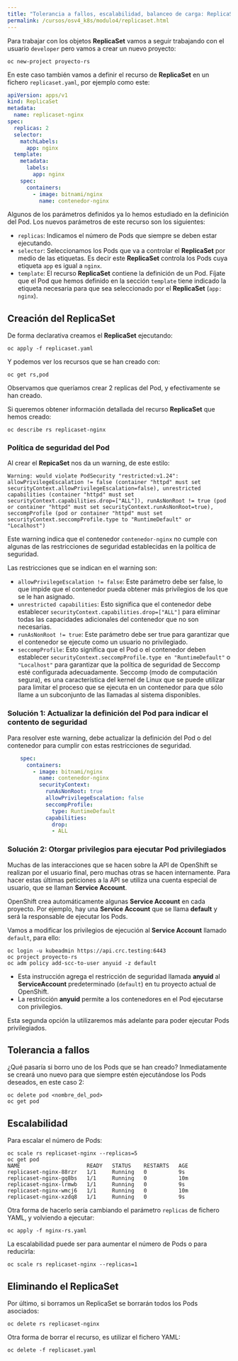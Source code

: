 ```yaml
---
title: "Tolerancia a fallos, escalabilidad, balanceo de carga: ReplicaSet"
permalink: /cursos/osv4_k8s/modulo4/replicaset.html
---
```


Para trabajar con los objetos **ReplicaSet** vamos a seguir trabajando con el usuario `developer` pero vamos a crear un nuevo proyecto:

    oc new-project proyecto-rs

En este caso también vamos a definir el recurso de **ReplicaSet** en un fichero `replicaset.yaml`, por ejemplo como este:

```yaml
apiVersion: apps/v1
kind: ReplicaSet
metadata:
  name: replicaset-nginx
spec:
  replicas: 2
  selector:
    matchLabels:
      app: nginx
  template:
    metadata:
      labels:
        app: nginx
    spec:
      containers:
        - image: bitnami/nginx
          name: contenedor-nginx
```

Algunos de los parámetros definidos ya lo hemos estudiado en la definición del Pod. Los nuevos parámetros de este recurso son los siguientes:

* `replicas`: Indicamos el número de Pods que siempre se deben estar ejecutando.
* `selector`: Seleccionamos los Pods que va a controlar el **ReplicaSet** por medio de las etiquetas. Es decir este **ReplicaSet** controla los Pods cuya etiqueta `app` es igual a `nginx`.
* `template`: El recurso **ReplicaSet** contiene la definición de un Pod. Fíjate que el Pod que hemos definido en la sección `template` tiene indicado la etiqueta necesaria para que sea seleccionado por el **ReplicaSet** (`app: nginx`).

## Creación del ReplicaSet

De forma declarativa creamos el **ReplicaSet** ejecutando:

    oc apply -f replicaset.yaml

Y podemos ver los recursos que se han creado con:

    oc get rs,pod

Observamos que queríamos crear 2 replicas del Pod, y efectivamente se han creado.

Si queremos obtener información detallada del recurso **ReplicaSet** que hemos creado:

    oc describe rs replicaset-nginx

### Política de seguridad del Pod

Al crear el **RepicaSet** nos da un warning, de este estilo: 

```
Warning: would violate PodSecurity "restricted:v1.24": allowPrivilegeEscalation != false (container "httpd" must set securityContext.allowPrivilegeEscalation=false), unrestricted capabilities (container "httpd" must set securityContext.capabilities.drop=["ALL"]), runAsNonRoot != true (pod or container "httpd" must set securityContext.runAsNonRoot=true), seccompProfile (pod or container "httpd" must set securityContext.seccompProfile.type to "RuntimeDefault" or "Localhost")
```

Este warning indica que el contenedor `contenedor-nginx` no cumple con algunas de las restricciones de seguridad establecidas en la política de seguridad.

Las restricciones que se indican en el warning son:

* `allowPrivilegeEscalation != false`: Este parámetro debe ser false, lo que impide que el contenedor pueda obtener más privilegios de los que se le han asignado.
* `unrestricted capabilities`: Esto significa que el contenedor debe establecer `securityContext.capabilities.drop=["ALL"]` para eliminar todas las capacidades adicionales del contenedor que no son necesarias.
* `runAsNonRoot != true`: Este parámetro debe ser true para garantizar que el contenedor se ejecute como un usuario no privilegiado.
* `seccompProfile`: Esto significa que el Pod o el contenedor deben establecer `securityContext.seccompProfile.type en "RuntimeDefault"` o `"Localhost"` para garantizar que la política de seguridad de Seccomp esté configurada adecuadamente. Seccomp (modo de computación segura), es una característica del kernel de Linux que se puede utilizar para limitar el proceso que se ejecuta en un contenedor para que sólo llame a un subconjunto de las llamadas al sistema disponibles.

### Solución 1: Actualizar la definición del Pod para indicar el contento de seguridad

Para resolver este warning, debe actualizar la definición del Pod o del contenedor para cumplir con estas restricciones de seguridad. 

```yaml
    spec:
      containers:
        - image: bitnami/nginx
          name: contenedor-nginx
          securityContext:
            runAsNonRoot: true
            allowPrivilegeEscalation: false
            seccompProfile:
              type: RuntimeDefault
            capabilities:
              drop:
              - ALL
```

### Solución 2: Otorgar privilegios para ejecutar Pod privilegiados

Muchas de las interacciones que se hacen sobre la API de OpenShift se realizan por el usuario final, pero muchas otras se hacen internamente. Para hacer estas últimas peticiones a la API se utiliza una cuenta especial de usuario, que se llaman **Service Account**.

OpenShift crea automáticamente algunas **Service Account** en cada proyecto. Por ejemplo, hay una **Service Account** que se llama **default** y será la responsable de ejecutar los Pods.

Vamos a modificar los privilegios de ejecución al **Service Account** llamado `default`, para ello:

    oc login -u kubeadmin https://api.crc.testing:6443
    oc project proyecto-rs
    oc adm policy add-scc-to-user anyuid -z default

* Esta instrucción agrega el restricción de seguridad llamada **anyuid** al **ServiceAccount** predeterminado (`default`) en tu proyecto actual de OpenShift.
* La restricción **anyuid** permite a los contenedores en el Pod ejecutarse con privilegios.

Esta segunda opción la utilizaremos más adelante para poder ejecutar Pods privilegiados.

## Tolerancia a fallos

¿Qué pasaría si borro uno de los Pods que se han creado? Inmediatamente se creará uno nuevo para que siempre estén ejecutándose los Pods deseados, en este caso 2:

    oc delete pod <nombre_del_pod>
    oc get pod

## Escalabilidad

Para escalar el número de Pods:

    oc scale rs replicaset-nginx --replicas=5
    oc get pod
    NAME                     READY   STATUS    RESTARTS   AGE
    replicaset-nginx-88rzr   1/1     Running   0          9s
    replicaset-nginx-gq8bs   1/1     Running   0          10m
    replicaset-nginx-lrmwb   1/1     Running   0          9s
    replicaset-nginx-wmcj6   1/1     Running   0          10m
    replicaset-nginx-xzdq8   1/1     Running   0          9s


Otra forma de hacerlo sería cambiando el parámetro `replicas` de fichero YAML, y volviendo a ejecutar:

    oc apply -f nginx-rs.yaml

La escalabilidad puede ser para aumentar el número de Pods o para reducirla:

    oc scale rs replicaset-nginx --replicas=1

## Eliminando el ReplicaSet

Por último, si borramos un ReplicaSet se borrarán todos los Pods asociados:

    oc delete rs replicaset-nginx

Otra forma de borrar el recurso, es utilizar el fichero YAML:

    oc delete -f replicaset.yaml